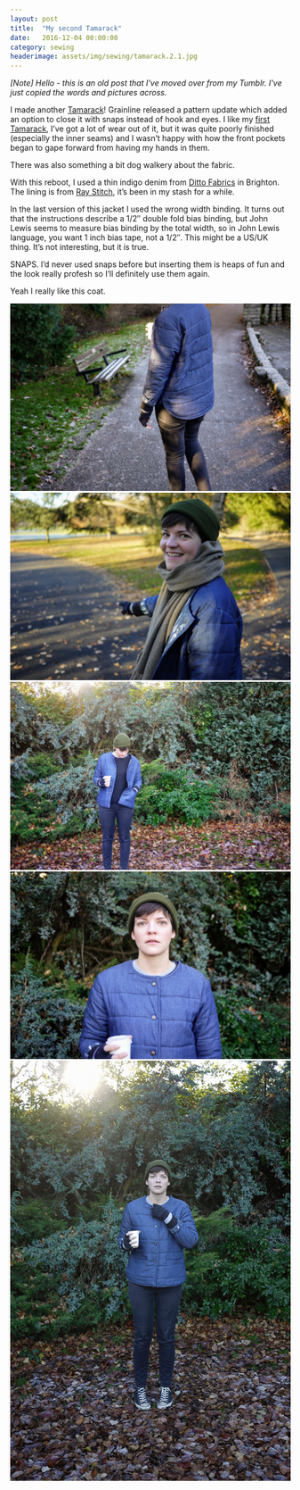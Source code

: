 ```yaml
---
layout: post
title:  "My second Tamarack"
date:   2016-12-04 00:00:00
category: sewing
headerimage: assets/img/sewing/tamarack.2.1.jpg
---
```


_[Note] Hello - this is an old post that I've moved over from my Tumblr. I've just copied the words and pictures across._

I made another [Tamarack](https://grainlinestudio.com/?s=tamarack)! Grainline released a pattern update which added an option to close it with snaps instead of hook and eyes. I like my [first Tamarack](http://alicebartlett.co.uk/blog/tamarack), I’ve got a lot of wear out of it, but it was quite poorly finished (especially the inner seams) and I wasn’t happy with how the front pockets began to gape forward from having my hands in them.

There was also something a bit dog walkery about the fabric.

With this reboot, I used a thin indigo denim from [Ditto Fabrics](https://www.dittofabrics.co.uk/) in Brighton. The lining is from [Ray Stitch](https://raystitch.co.uk/), it’s been in my stash for a while.

In the last version of this jacket I used the wrong width binding. It turns out that the instructions describe a 1/2″ double fold bias binding, but John Lewis seems to measure bias binding by the total width, so in John Lewis language, you want 1 inch bias tape, not a 1/2″. This might be a US/UK thing. It’s not interesting, but it is true.

SNAPS. I’d never used snaps before but inserting them is heaps of fun and the look really profesh so I’ll definitely use them again.

Yeah I really like this coat.

![Tamarack 2](/assets/img/sewing/tamarack.2.1.jpg)
![Tamarack 2](/assets/img/sewing/tamarack.2.2.jpg)
![Tamarack 2](/assets/img/sewing/tamarack.2.3.jpg)
![Tamarack 2](/assets/img/sewing/tamarack.2.5.jpg)
![Tamarack 2](/assets/img/sewing/tamarack.2.4.gif)
